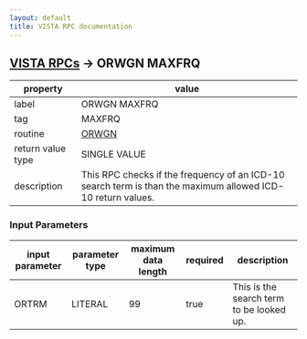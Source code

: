 ```yaml
---
layout: default
title: VISTA RPC documentation
---
```




## [VISTA RPCs](TableOfContent.md) &#8594; ORWGN MAXFRQ 

 property | value 
--- | --- 
 label | ORWGN MAXFRQ
 tag | MAXFRQ
 routine | [ORWGN](http://code.osehra.org/dox/Routine_ORWGN_source.html)
 return value type | SINGLE VALUE
 description | This RPC checks if the frequency of an ICD-10 search term is than the maximum allowed ICD-10 return values.

### Input Parameters

| input parameter | parameter type | maximum data length | required | description | 
| --- | --- | --- | --- | --- | 
| ORTRM | LITERAL | 99 | true | This is the search term to be looked up. | 